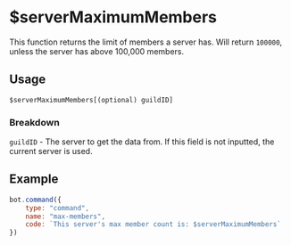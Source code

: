 # $serverMaximumMembers
This function returns the limit of members a server has. Will return `100000`, unless the server has above 100,000 members.

## Usage
```
$serverMaximumMembers[(optional) guildID]
```

### Breakdown
`guildID` - The server to get the data from. If this field is not inputted, the current server is used.


## Example
```js
bot.command({
    type: "command",
    name: "max-members",
    code: `This server's max member count is: $serverMaximumMembers`
})
```
